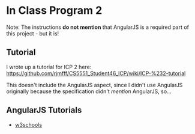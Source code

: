 # In Class Program 2

Note: The instructions **do not mention** that AngularJS is a required part of this project - but it is!

## Tutorial

I wrote up a tutorial for ICP 2 here: https://github.com/rjmfff/CS5551_Student46_ICP/wiki/ICP-%232-tutorial

This doesn't include the AngularJS aspect, since I didn't use AngularJS originally because the
specification didn't *mention* AngularJS, so...

## AngularJS Tutorials

* [w3schools](https://www.w3schools.com/angular/angular_intro.asp)


